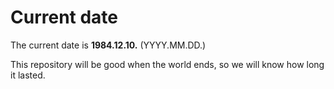 # Current date

The current date is **1984.12.10.** (YYYY.MM.DD.)

This repository will be good when the world ends, so we will know how long it lasted.